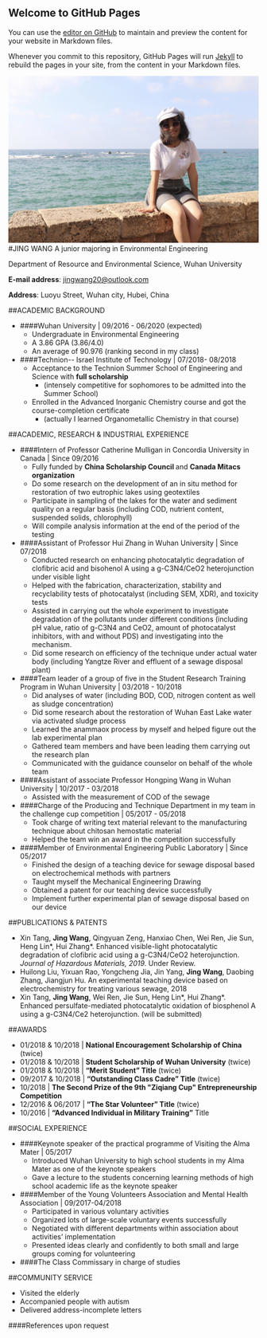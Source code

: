 ## Welcome to GitHub Pages

You can use the [editor on GitHub](https://github.com/jingwang-EEng/jingwang.com/edit/master/index.md) to maintain and preview the content for your website in Markdown files.

Whenever you commit to this repository, GitHub Pages will run [Jekyll](https://jekyllrb.com/) to rebuild the pages in your site, from the content in your Markdown files.

![jingwang](jingwang.jpg)
#JING WANG
A junior majoring in Environmental Engineering

Department of Resource and Environmental Science,  Wuhan University

<b>E-mail address</b>: jingwang20@outlook.com

<b>Address</b>: Luoyu Street, Wuhan city, Hubei, China


##ACADEMIC BACKGROUND

* ####Wuhan University | 09/2016 - 06/2020 (expected)
    *  Undergraduate in Environmental Engineering
    *  A 3.86 GPA (3.86/4.0)
    *  An average of 90.976 (ranking second in my class)
* ####Technion-- Israel Institute of Technology | 07/2018- 08/2018
    * Acceptance to the Technion Summer School of Engineering and Science with <b>full scholarship</b>
        * (intensely competitive for sophomores to be admitted into the Summer School)
    * Enrolled in the Advanced Inorganic Chemistry course and got the course-completion certificate
        * (actually I learned Organometallic Chemistry in that course)   


##ACADEMIC, RESEARCH & INDUSTRIAL EXPERIENCE

* ####Intern of Professor Catherine Mulligan in Concordia University in Canada | Since 09/2016 
    *  Fully funded by <b> China Scholarship Council </b> and <b> Canada Mitacs organization </b>
    *  Do some research on the development of an in situ method for restoration of two eutrophic lakes using geotextiles
    *  Participate in sampling of the lakes for the water and sediment quality on a regular basis (including COD, nutrient content, suspended solids, chlorophyll)
    *  Will compile analysis information at the end of the period of the testing
* ####Assistant of Professor Hui Zhang in Wuhan University | Since 07/2018
    * Conducted research on enhancing photocatalytic degradation of clofibric acid and bisohenol A using a g-C3N4/CeO2 heterojunction under visible light
    *  Helped with the fabrication, characterization, stability and recyclability tests of photocatalyst (including SEM, XDR), and toxicity tests
    *  Assisted in carrying out the whole experiment to investigate degradation of the pollutants under different conditions (including pH value, ratio of g-C3N4 and CeO2, amount of photocatalyst
inhibitors, with and without PDS) and investigating into the mechanism.
    *  Did some research on efficiency of the technique under actual water body (including Yangtze River and effluent of a sewage disposal plant)
* ####Team leader of a group of five in the Student Research Training Program in Wuhan University | 03/2018 - 10/2018
    *  Did analyses of water (including BOD, COD, nitrogen content as well as sludge concentration)
    *  Did some research about the restoration of Wuhan East Lake water via activated sludge process
    *  Learned the anammaox process by myself and helped figure out the lab experimental plan
    *  Gathered team members and have been leading them carrying out the research plan
    *  Communicated with the guidance counselor on behalf of the whole team
* ####Assistant of associate Professor Hongping Wang in Wuhan University | 10/2017 - 03/2018
    *  Assisted with the measurement of COD of the sewage
* ####Charge of the Producing and Technique Department in my team in the challenge cup competition | 05/2017 - 05/2018
    *  Took charge of writing text material relevant to the manufacturing technique about chitosan hemostatic material
    *  Helped the team win an award in the competition successfully
* ####Member of Environmental Engineering Public Laboratory | Since 05/2017 
    *  Finished the design of a teaching device for sewage disposal based on electrochemical methods with partners
    *  Taught myself the Mechanical Engineering Drawing
    *  Obtained a patent for our teaching device successfully
    *  Implement further experimental plan of sewage disposal based on our device


##PUBLICATIONS & PATENTS

* Xin Tang, <b>Jing Wang</b>, Qingyuan Zeng, Hanxiao Chen, Wei Ren, Jie Sun, Heng Lin*, Hui Zhang*. Enhanced visible-light photocatalytic degradation of clofibric acid using a g-C3N4/CeO2 heterojunction. *Journal of 
Hazardous Materials, 2019*. Under Review.
* Huilong Liu, Yixuan Rao, Yongcheng Jia, Jin Yang, **Jing Wang**, Daobing Zhang, Jiangjun Hu. An experimental teaching device based on electrochemistry for treating various sewage, 2018
* Xin Tang, **Jing Wang**, Wei Ren, Jie Sun, Heng Lin*, Hui Zhang*. Enhanced persulfate-mediated photocatalytic oxidation of biosphenol A using a g-C3N4/Ce2 heterojunction. (will be submitted)

##AWARDS

* 01/2018 & 10/2018 |  **National Encouragement Scholarship of China** (twice)
* 01/2018 & 10/2018 | **Student Scholarship of Wuhan University** (twice) 
* 01/2018 & 10/2018 | **“Merit Student” Title** (twice)  
* 09/2017 & 10/2018 | **“Outstanding Class Cadre” Title** (twice) 
* 10/2018  | **The Second Prize of the 9th "Ziqiang Cup" Entrepreneurship Competition**
* 12/2016 & 06/2017 | **“The Star Volunteer” Title** (twice)  
* 10/2016  | **“Advanced Individual in Military Training”** Title 

##SOCIAL EXPERIENCE

* ####Keynote speaker of the practical programme of Visiting the Alma Mater | 05/2017 
    *  Introduced Wuhan University to high school students in my Alma Mater as one of the keynote speakers
    *  Gave a lecture to the students concerning learning methods of high school academic life as the keynote speaker
* ####Member of the Young Volunteers Association and Mental Health Association | 09/2017-04/2018 
    *  Participated in various voluntary activities
    *  Organized lots of large-scale voluntary events successfully
    *  Negotiated with different departments within association about activities’ implementation
    *  Presented ideas clearly and confidently to both small and large groups coming for volunteering
* ####The Class Commissary in charge of studies

##COMMUNITY SERVICE

* Visited the elderly
* Accompanied people with autism 
* Delivered address-incomplete letters  


####References upon request
